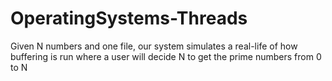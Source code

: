 # OperatingSystems-Threads
Given N numbers and one file, our system simulates a real-life of how  buffering is run where a user will decide N to get the prime numbers from 0 to N
